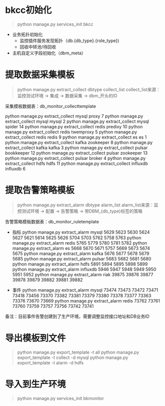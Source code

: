 # bkcc初始化

> python manage.py services_init bkcc

- 业务拓扑初始化
  - 监控插件服务发现拓扑（db.{db_type}.{role_type})
  - 回收中转池/待回收
- 主机自定义字段初始化（dbm_meta）

# 提取数据采集模板

> python manage.py extract_collect dbtype collect_list
> collect_list来源：监控测试环境 -> 集成 -> 数据采集 -> dbm_开头的ID

采集模板数据表：db_monitor_collecttemplate

python manage.py extract_collect mysql proxy 7
python manage.py extract_collect mysql mysql 2
python manage.py extract_collect mysql spider 14
python manage.py extract_collect redis predixy 10
python manage.py extract_collect redis twemproxy 5
python manage.py extract_collect redis redis 9
python manage.py extract_collect es es 1
python manage.py extract_collect kafka zookeeper 8
python manage.py extract_collect kafka kafka 3
python manage.py extract_collect pulsar bookkeeper 12
python manage.py extract_collect pulsar zookeeper 13
python manage.py extract_collect pulsar broker 4
python manage.py extract_collect hdfs hdfs 11
python manage.py extract_collect influxdb influxdb 6


# 提取告警策略模板

> python manage.py extract_alarm dbtype alarm_list
> alarm_list来源：监控测试环境 -> 配置 -> 告警策略 -> 带DBM_{db_type}标签的策略

告警策略模板数据表：db_monitor_ruletemplate

- 指标
python manage.py extract_alarm mysql 5629 5623 5630 5624 5627 5621 5614 5625 5626 5704 5703 5762 5758 5763
python manage.py extract_alarm redis 5765 5779 5780 5781 5782
python manage.py extract_alarm es 5668 5670 5671 5757 5669 5673 5674 5675
python manage.py extract_alarm kafka 5676 5677 5678 5679 5685
python manage.py extract_alarm pulsar 5683 5682 5681 5680
python manage.py extract_alarm hdfs 5891 5894 5895 5898 5899
python manage.py extract_alarm influxdb 5946 5947 5948 5949 5950 5951 5952
python manage.py extract_alarm riak 39875 39876 39877 39878 39879 39882 39881 39882

- 事件
python manage.py extract_alarm mysql 73474 73473 73472 73471 73418 73456 73370 73382 73381 73379 73380 73378 73377 73363 73376 73670 73669
python manage.py extract_alarm redis 73762 73761 73760 73759 73757 73756 73742 73741

备注：目前事件告警创建到了生产环境，需要调整监控接口地址和DB业务ID

# 导出模板到文件

> python manage.py export_template -t all
> python manage.py export_template -t collect -d mysql
> python manage.py export_template -t alarm -d hdfs

# 导入到生产环境

> python manage.py services_init bkmonitor